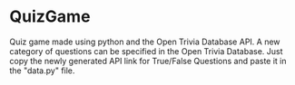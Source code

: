 # QuizGame
Quiz game made using python and the Open Trivia Database API.
A new category of questions can be specified in the Open Trivia Database. Just copy the newly generated API link for True/False Questions and paste it in the "data.py" file.
